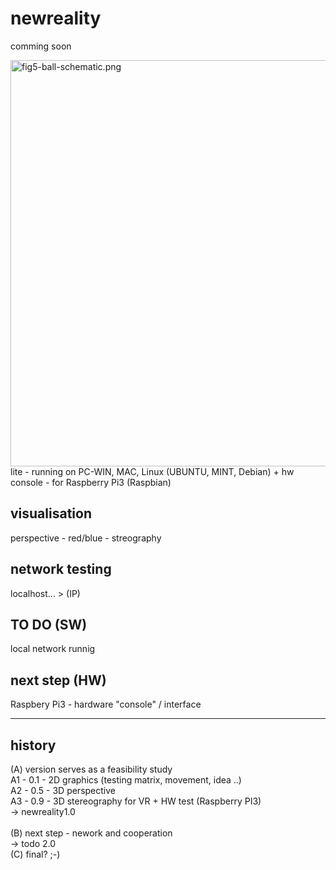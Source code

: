 # newreality

comming soon

<img src="https://raw.githubusercontent.com/octopusengine/newreality/master/newreality09.png" alt="fig5-ball-schematic.png" width="650">
<br />
lite - running on PC-WIN, MAC, Linux (UBUNTU, MINT, Debian)
+ hw console - for Raspberry Pi3 (Raspbian)

<h2>visualisation</h2>
perspective - red/blue - streography

<h2>network testing</h2>
localhost... > (IP)

<h2>TO DO (SW)</h2>
local network runnig

<h2>next step (HW)</h2>
Raspbery Pi3 - hardware "console" / interface

<hr/>
<h2>history</h2>
(A) version serves as a feasibility study<br />
A1 - 0.1 - 2D graphics (testing matrix, movement, idea ..)<br />
A2 - 0.5 - 3D perspective<br />
A3 - 0.9 - 3D stereography for VR + HW test (Raspberry PI3)<br />
-> newreality1.0<br /><br />
(B) next step - nework and cooperation<br />
-> todo 2.0<br />
(C) final? ;-)<br /><br />
